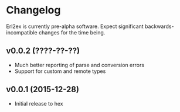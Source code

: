 # Changelog

Erl2ex is currently pre-alpha software. Expect significant backwards-incompatible changes for the time being.

## v0.0.2 (????-??-??)

*   Much better reporting of parse and conversion errors
*   Support for custom and remote types

## v0.0.1 (2015-12-28)

*   Initial release to hex
